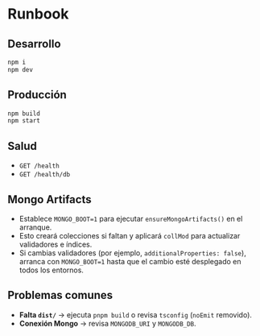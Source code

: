 
# Runbook

## Desarrollo
```bash
npm i
npm dev
```

## Producción
```bash
npm build
npm start
```

## Salud
- `GET /health`
- `GET /health/db`

## Mongo Artifacts
- Establece `MONGO_BOOT=1` para ejecutar `ensureMongoArtifacts()` en el arranque.
- Esto creará colecciones si faltan y aplicará `collMod` para actualizar validadores e índices.
- Si cambias validadores (por ejemplo, `additionalProperties: false`), arranca con `MONGO_BOOT=1` hasta que el cambio esté desplegado en todos los entornos.

## Problemas comunes
- **Falta `dist/`** → ejecuta `pnpm build` o revisa `tsconfig` (`noEmit` removido).
- **Conexión Mongo** → revisa `MONGODB_URI` y `MONGODB_DB`.
